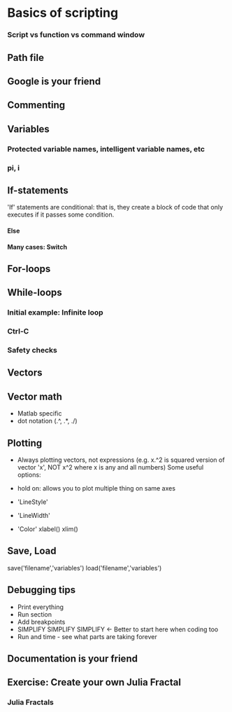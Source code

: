 # Basics of scripting
### Script vs function vs command window
## Path file
## Google is your friend

## Commenting

## Variables

### Protected variable names, intelligent variable names, etc
### pi, i


## If-statements

'If' statements are conditional: that is, they create a block of code that only executes if it passes some condition.


#### Else

#### Many cases: Switch

## For-loops

## While-loops

### Initial example: Infinite loop
### Ctrl-C
### Safety checks

## Vectors

## Vector math

- Matlab specific
- dot notation (.^, .*, ./)


## Plotting

- Always plotting vectors, not expressions (e.g. x.^2 is squared version of vector 'x', NOT x^2 where x is any and all numbers)
Some useful options:

- hold on: allows you to plot multiple thing on same axes
- 'LineStyle'
- 'LineWidth'
- 'Color'
xlabel()
xlim()

## Save, Load
save('filename','variables')
load('filename','variables')

## Debugging tips

- Print everything
- Run section
- Add breakpoints
- SIMPLIFY SIMPLIFY SIMPLIFY <- Better to start here when coding too
- Run and time - see what parts are taking forever

## Documentation is your friend




## Exercise: Create your own Julia Fractal

### Julia Fractals
